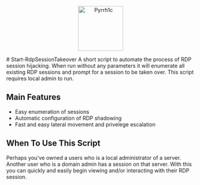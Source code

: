 <p align="center">
  <img alt="Pyrrh1c" src="https://user-images.githubusercontent.com/44352871/108849753-86ba9200-75b0-11eb-9502-b8dc2e52445c.jpg" width="120" height="120">
</p>
# Start-RdpSessionTakeover
A short script to automate the process of RDP session hijacking.
When run without any parameters it will enumerate all existing RDP sessions and prompt for a session to be taken over.
This script requires local admin to run.

## Main Features
* Easy enumeration of sessions
* Automatic configuration of RDP shadowing
* Fast and easy lateral movement and privelege escalation 

## When To Use This Script
Perhaps you've owned a users who is a local administrator of a server. Another user who is a domain admin has a session on that server. With this you can quickly and easily begin viewing and/or interacting with their RDP session.
